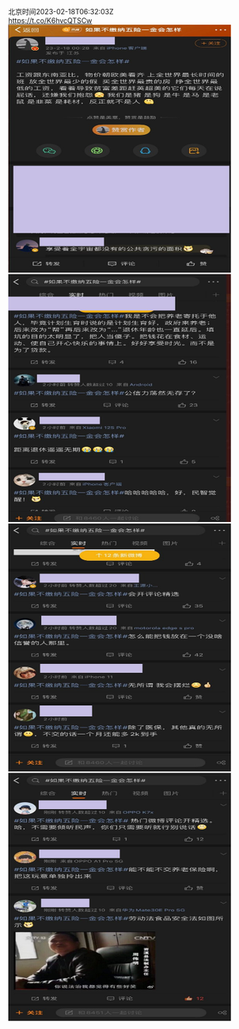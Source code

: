 北京时间2023-02-18T06:32:03Z<br>https://t.co/K6hvcQTSCw<br><img src='/temp/image/2023/x-Month-2/1626711099277193217_0.jpg' width='450' height='500'><img src='/temp/image/2023/x-Month-2/1626711099277193217_1.jpg' width='450' height='500'><img src='/temp/image/2023/x-Month-2/1626711099277193217_2.jpg' width='450' height='500'><img src='/temp/image/2023/x-Month-2/1626711099277193217_3.jpg' width='450' height='500'><br><br>
